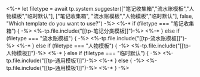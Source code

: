 
<%-*  let filetype = await tp.system.suggester(["笔记收集箱","流水账模板","人物模板","临时默认"], ["笔记收集箱", "流水账模板","人物模板","临时默认"], false, "Which template do you want to use?") -%>
<%-* if (filetype === "笔记收集箱") {  -%>
<%-tp.file.include("[[tp-笔记分类模板]]")-%>
<%-* } else if (filetype === "流水账模板") {  -%>
<%-tp.file.include("[[tp-流水账模板]]")-%>
<%-* } else if (filetype === "人物模板") {  -%>
<%-tp.file.include("[[tp-人物模板]]")-%>
<%-* } else if (filetype === "临时默认") {  -%>
<%-tp.file.include("[[tp-通用模板1]]")-%>
<%-* } else { -%>
<%-tp.file.include("[[tp-通用模板1]]")-%>
<%-* } -%>
